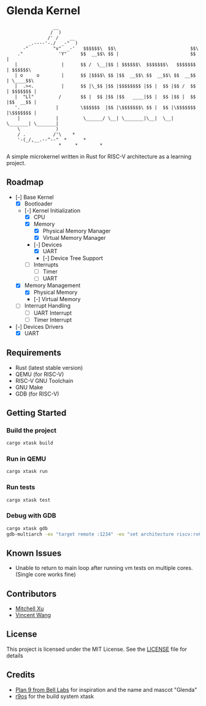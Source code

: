 # Glenda Kernel
```plaintext
                 __        
                /  )       
               /' /    __  
        _.----'-./  _-"  ) 
      -"         "v"  _-'   $$$$$$\  $$\                           $$\           
    ."             'Y"     $$  __$$\ $$ |                          $$ |          
   |                |      $$ /  \__|$$ | $$$$$$\  $$$$$$$\   $$$$$$$ | $$$$$$\  
   | o     o        |      $$ |$$$$\ $$ |$$  __$$\ $$  __$$\ $$  __$$ | \____$$\ 
   |  .><.          |      $$ |\_$$ |$$ |$$$$$$$$ |$$ |  $$ |$$ /  $$ | $$$$$$$ |
   |  "Ll"         /       $$ |  $$ |$$ |$$   ____|$$ |  $$ |$$ |  $$ |$$  __$$ |
   '.             |        \$$$$$$  |$$ |\$$$$$$$\ $$ |  $$ |\$$$$$$$ |\$$$$$$$ |
    |             |         \______/ \__| \_______|\__|  \__| \_______| \_______|
    \             )        
    / .          /'\    *  
    '-(_/,__.--^--"  *      * 
                   *     *        *
```
A simple microkernel written in Rust for RISC-V architecture as a learning project.
## Roadmap
- [-] Base Kernel
  - [x] Bootloader
  - [-] Kernel Initialization
    - [x] CPU
    - [x] Memory
      - [x] Physical Memory Manager
      - [x] Virtual Memory Manager
    - [-] Devices
      - [x] UART
      - [-] Device Tree Support
    - [ ] Interrupts
      - [ ] Timer
      - [ ] UART
  - [x] Memory Management
    - [x] Physical Memory
    - [-] Virtual Memory
  - [ ] Interrupt Handling
    - [ ] UART Interrupt
    - [ ] Timer Interrupt
- [-] Devices Drivers
  - [x] UART
## Requirements
- Rust (latest stable version)
- QEMU (for RISC-V)
- RISC-V GNU Toolchain
- GNU Make
- GDB (for RISC-V)
## Getting Started
### Build the project
```sh
cargo xtask build
```
### Run in QEMU
```sh
cargo xtask run
```
### Run tests
```sh
cargo xtask test
```
### Debug with GDB
```sh
cargo xtask gdb
gdb-multiarch -ex "target remote :1234" -ex "set architecture riscv:rv64" -ex "file target/riscv64imac-unknown-none-elf/debug/glenda"
```
## Known Issues
- Unable to return to main loop after running vm tests on multiple cores. (Single core works fine)
## Contributors
- [Mitchell Xu](https://github.com/zeyi2)
- [Vincent Wang](https://github.com/2018wzh)

## License
This project is licensed under the MIT License. See the [LICENSE](LICENSE) file for details

## Credits
- [Plan 9 from Bell Labs](https://plan9.io) for inspiration and the name and mascot "Glenda"
- [r9os](https://github.com/r9os/r9) for the build system xtask
